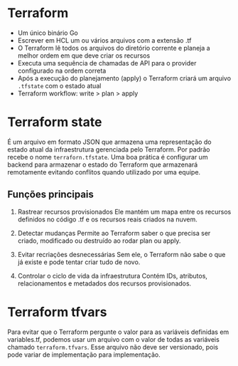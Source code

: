# Terraform
 - Um único binário Go
 - Escrever em HCL um ou vários arquivos com a extensão .tf
 - O Terraform lê todos os arquivos do diretório corrente e planeja a melhor ordem em que deve criar os recursos
 - Executa uma sequência de chamadas de API para o provider configurado na ordem correta
 - Após a execução do planejamento (apply) o Terraform criará um arquivo `.tfstate` com o estado atual
 - Terraform workflow: write > plan > apply

# Terraform state
É um arquivo em formato JSON que armazena uma representação do estado atual da infraestrutura gerenciada pelo Terraform. Por padrão recebe o nome `terraforn.tfstate`.
Uma boa prática é configurar um backend para armazenar o estado do Terraform que armazenará remotamente evitando conflitos quando utilizado por uma equipe.

## Funções principais

1. Rastrear recursos provisionados
Ele mantém um mapa entre os recursos definidos no código .tf e os recursos reais criados na nuvem.

2. Detectar mudanças
Permite ao Terraform saber o que precisa ser criado, modificado ou destruído ao rodar plan ou apply.

3. Evitar recriações desnecessárias
Sem ele, o Terraform não sabe o que já existe e pode tentar criar tudo de novo.

4. Controlar o ciclo de vida da infraestrutura
Contém IDs, atributos, relacionamentos e metadados dos recursos provisionados.

# Terraform tfvars
Para evitar que o Terraform pergunte o valor para as variáveis definidas em variables.tf, podemos usar um arquivo com o valor de todas as variáveis chamado `terraform.tfvars`. Esse arquivo não deve ser versionado, pois pode variar de implementação para implementação.